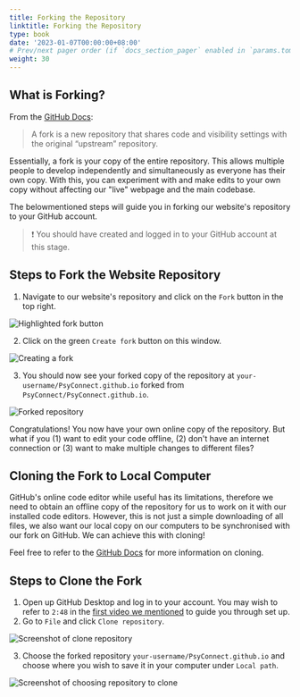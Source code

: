 ```yaml
---
title: Forking the Repository
linktitle: Forking the Repository
type: book
date: '2023-01-07T00:00:00+08:00'
# Prev/next pager order (if `docs_section_pager` enabled in `params.toml`)
weight: 30
---
```


## What is Forking?

From the [GitHub Docs](https://docs.github.com/en/get-started/quickstart/fork-a-repo#about-forks):

> A fork is a new repository that shares code and visibility settings with the original “upstream” repository.

Essentially, a fork is your copy of the entire repository. This allows multiple people to develop independently and simultaneously as everyone has their own copy. With this, you can experiment with and make edits to your own copy without affecting our "live" webpage and the main codebase.

The belowmentioned steps will guide you in forking our website's repository to your GitHub account.

> ❗ You should have created and logged in to your GitHub account at this stage.

## Steps to Fork the Website Repository

1. Navigate to our website's repository and click on the `Fork` button in the top right.

![Highlighted fork button](../assets/images/fork-1.png)

2. Click on the green `Create fork` button on this window.

![Creating a fork](../assets/images/fork-2.png)

3. You should now see your forked copy of the repository at `your-username/PsyConnect.github.io` forked from `PsyConnect/PsyConnect.github.io`.

![Forked repository](../assets/images/fork-3.png)

Congratulations! You now have your own online copy of the repository. But what if you (1) want to edit your code offline, (2) don't have an internet connection or (3) want to make multiple changes to different files?

## Cloning the Fork to Local Computer

GitHub's online code editor while useful has its limitations, therefore we need to obtain an offline copy of the repository for us to work on it with our installed code editors. However, this is not just a simple downloading of all files, we also want our local copy on our computers to be synchronised with our fork on GitHub. We can achieve this with cloning!

Feel free to refer to the [GitHub Docs](https://docs.github.com/en/get-started/quickstart/fork-a-repo#cloning-your-forked-repository) for more information on cloning.

## Steps to Clone the Fork

1. Open up GitHub Desktop and log in to your account. You may wish to refer to `2:48` in the [first video we mentioned](https://youtu.be/8Dd7KRpKeaE?t=168) to guide you through set up.
2. Go to `File` and click `Clone repository`.

![Screenshot of clone repository](../assets/images/cloning-1.png)

3. Choose the forked repository `your-username/PsyConnect.github.io` and choose where you wish to save it in your computer under `Local path`.

![Screenshot of choosing repository to clone](../assets/images/cloning-2.png)
